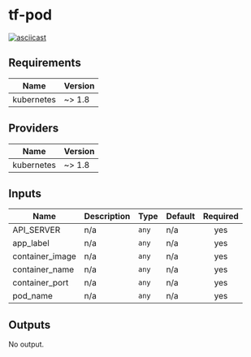 # tf-pod

[![asciicast](https://asciinema.org/a/290498.svg)](https://asciinema.org/a/290498)

<!-- BEGINNING OF PRE-COMMIT-TERRAFORM DOCS HOOK -->
## Requirements

| Name | Version |
|------|---------|
| kubernetes | ~> 1.8 |

## Providers

| Name | Version |
|------|---------|
| kubernetes | ~> 1.8 |

## Inputs

| Name | Description | Type | Default | Required |
|------|-------------|------|---------|:--------:|
| API\_SERVER | n/a | `any` | n/a | yes |
| app\_label | n/a | `any` | n/a | yes |
| container\_image | n/a | `any` | n/a | yes |
| container\_name | n/a | `any` | n/a | yes |
| container\_port | n/a | `any` | n/a | yes |
| pod\_name | n/a | `any` | n/a | yes |

## Outputs

No output.

<!-- END OF PRE-COMMIT-TERRAFORM DOCS HOOK -->
